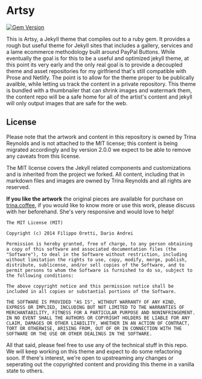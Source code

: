 # Artsy
[![Gem Version](https://badge.fury.io/rb/jekyll-theme-artsy.svg)](https://badge.fury.io/rb/jekyll-theme-artsy)

This is Artsy, a Jekyll theme that compiles out to a ruby gem. It provides a rough but useful theme for Jekyll sites that includes a gallery, services and a lame ecommerce methodology built around PayPal Buttons. While eventually the goal is for this to be a useful and optimized jekyll theme, at this point its very early and the only real goal is to provide a decoupled theme and asset repositories for my girlfriend that's still compatible with Prose and Netlify. The point is to allow for the theme proper to be publically availble, while letting us track the content in a private repository. This theme is bundled with a thumbnailer that can shrink images and watermark them, the content repo will be a safe home for all of the artist's content and jekyll will only output images that are safe for the web.

## License

Please note that the artwork and content in this repository is owned by Trina Reynolds and is not attached to the MIT license; this content is being migrated accordingly and by version 2.0.0 we expect to be able to remove any caveats from this license. 

The MIT license covers the Jekyll related components and customizations and is inherited from the project we forked. All content, including that in markdown files and images are owned by Trina Reynolds and all rights are reserved.

**If you like the artwork** the original pieces are available for purchase on [trina.coffee](https://trina.coffee), if you would like to know more or use this work, please discuss with her beforehand. She's very responsive and would love to help!

```
The MIT License (MIT)

Copyright (c) 2014 Filippo Oretti, Dario Andrei

Permission is hereby granted, free of charge, to any person obtaining a copy of this software and associated documentation files (the "Software"), to deal in the Software without restriction, including without limitation the rights to use, copy, modify, merge, publish, distribute, sublicense, and/or sell copies of the Software, and to permit persons to whom the Software is furnished to do so, subject to the following conditions:

The above copyright notice and this permission notice shall be included in all copies or substantial portions of the Software.

THE SOFTWARE IS PROVIDED "AS IS", WITHOUT WARRANTY OF ANY KIND, EXPRESS OR IMPLIED, INCLUDING BUT NOT LIMITED TO THE WARRANTIES OF MERCHANTABILITY, FITNESS FOR A PARTICULAR PURPOSE AND NONINFRINGEMENT. IN NO EVENT SHALL THE AUTHORS OR COPYRIGHT HOLDERS BE LIABLE FOR ANY CLAIM, DAMAGES OR OTHER LIABILITY, WHETHER IN AN ACTION OF CONTRACT, TORT OR OTHERWISE, ARISING FROM, OUT OF OR IN CONNECTION WITH THE SOFTWARE OR THE USE OR OTHER DEALINGS IN THE SOFTWARE.
```

All that said, please feel free to use any of the technical stuff in this repo. We will keep working on this theme and expect to do some refactoring soon. If there's interest, we're open to upstreaming any changes or seperating out the copyrighted content and providing this theme in a vanilla state to others. 
